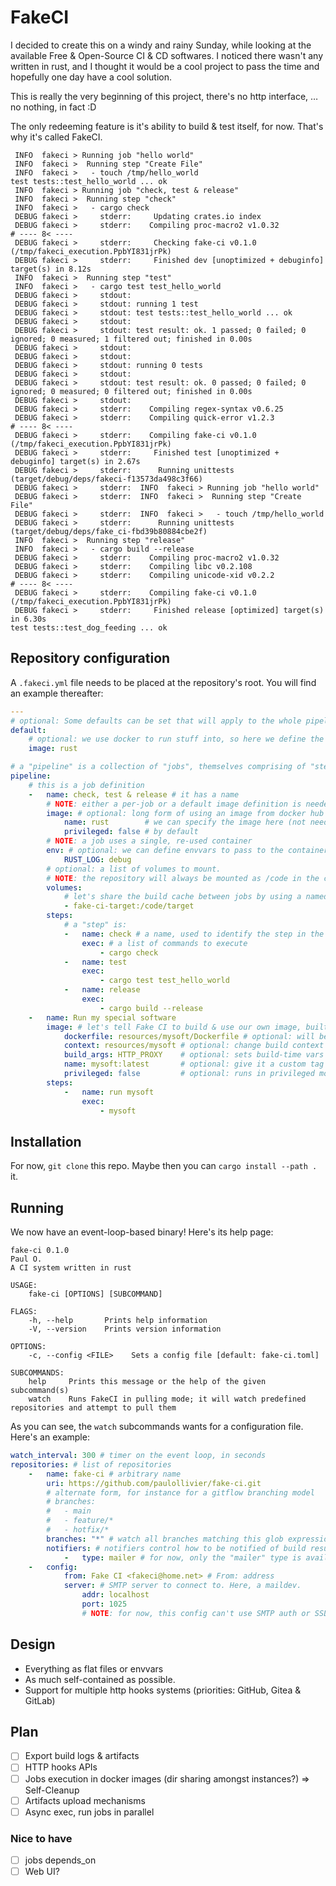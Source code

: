 # FakeCI

I decided to create this on a windy and rainy Sunday, while looking at the available Free & Open-Source CI & CD
softwares. I noticed there wasn't any written in rust, and I thought it would be a cool project to pass the time and
hopefully one day have a cool solution.

This is really the very beginning of this project, there's no http interface, … no nothing, in fact :D

The only redeeming feature is it's ability to build & test itself, for now. That's why it's called FakeCI.

```log
 INFO  fakeci > Running job "hello world"
 INFO  fakeci >  Running step "Create File"
 INFO  fakeci >   - touch /tmp/hello_world
test tests::test_hello_world ... ok
 INFO  fakeci > Running job "check, test & release"
 INFO  fakeci >  Running step "check"
 INFO  fakeci >   - cargo check
 DEBUG fakeci >     stderr:     Updating crates.io index
 DEBUG fakeci >     stderr:    Compiling proc-macro2 v1.0.32
# ---- 8< ----
 DEBUG fakeci >     stderr:     Checking fake-ci v0.1.0 (/tmp/fakeci_execution.PpbYI831jrPk)
 DEBUG fakeci >     stderr:     Finished dev [unoptimized + debuginfo] target(s) in 8.12s
 INFO  fakeci >  Running step "test"
 INFO  fakeci >   - cargo test test_hello_world
 DEBUG fakeci >     stdout:
 DEBUG fakeci >     stdout: running 1 test
 DEBUG fakeci >     stdout: test tests::test_hello_world ... ok
 DEBUG fakeci >     stdout:
 DEBUG fakeci >     stdout: test result: ok. 1 passed; 0 failed; 0 ignored; 0 measured; 1 filtered out; finished in 0.00s
 DEBUG fakeci >     stdout:
 DEBUG fakeci >     stdout:
 DEBUG fakeci >     stdout: running 0 tests
 DEBUG fakeci >     stdout:
 DEBUG fakeci >     stdout: test result: ok. 0 passed; 0 failed; 0 ignored; 0 measured; 0 filtered out; finished in 0.00s
 DEBUG fakeci >     stdout:
 DEBUG fakeci >     stderr:    Compiling regex-syntax v0.6.25
 DEBUG fakeci >     stderr:    Compiling quick-error v1.2.3
# ---- 8< ----
 DEBUG fakeci >     stderr:    Compiling fake-ci v0.1.0 (/tmp/fakeci_execution.PpbYI831jrPk)
 DEBUG fakeci >     stderr:     Finished test [unoptimized + debuginfo] target(s) in 2.67s
 DEBUG fakeci >     stderr:      Running unittests (target/debug/deps/fakeci-f13573da498c3f66)
 DEBUG fakeci >     stderr:  INFO  fakeci > Running job "hello world"
 DEBUG fakeci >     stderr:  INFO  fakeci >  Running step "Create File"
 DEBUG fakeci >     stderr:  INFO  fakeci >   - touch /tmp/hello_world
 DEBUG fakeci >     stderr:      Running unittests (target/debug/deps/fake_ci-fbd39b80884cbe2f)
 INFO  fakeci >  Running step "release"
 INFO  fakeci >   - cargo build --release
 DEBUG fakeci >     stderr:    Compiling proc-macro2 v1.0.32
 DEBUG fakeci >     stderr:    Compiling libc v0.2.108
 DEBUG fakeci >     stderr:    Compiling unicode-xid v0.2.2
# ---- 8< ----
 DEBUG fakeci >     stderr:    Compiling fake-ci v0.1.0 (/tmp/fakeci_execution.PpbYI831jrPk)
 DEBUG fakeci >     stderr:     Finished release [optimized] target(s) in 6.30s
test tests::test_dog_feeding ... ok
```

## Repository configuration

A `.fakeci.yml` file needs to be placed at the repository's root. You will find an example thereafter:

```yaml
---
# optional: Some defaults can be set that will apply to the whole pipeline, unless overridden
default:
    # optional: we use docker to run stuff into, so here we define the rust image
    image: rust

# a "pipeline" is a collection of "jobs", themselves comprising of "steps", containing "commands"
pipeline:
    # this is a job definition
    -   name: check, test & release # it has a name
        # NOTE: either a per-job or a default image definition is needed
        image: # optional: long form of using an image from docker hub
            name: rust        # we can specify the image here (not needed in this example, as we defined it in defaults
            privileged: false # by default
        # NOTE: a job uses a single, re-used container
        env: # optional: we can define envvars to pass to the container
            RUST_LOG: debug
        # optional: a list of volumes to mount.
        # NOTE: the repository will always be mounted as /code in the container.
        volumes:
            # let's share the build cache between jobs by using a named volume (not yet implemented)
            - fake-ci-target:/code/target
        steps:
            # a "step" is:
            -   name: check # a name, used to identify the step in the log. If not given, "step {n}" is used
                exec: # a list of commands to execute
                    - cargo check
            -   name: test
                exec:
                    - cargo test test_hello_world
            -   name: release
                exec:
                    - cargo build --release
    -   name: Run my special software
        image: # let's tell Fake CI to build & use our own image, built from dockerfile
            dockerfile: resources/mysoft/Dockerfile # optional: will be Dockerfile by default
            context: resources/mysoft # optional: change build context
            build_args: HTTP_PROXY    # optional: sets build-time vars
            name: mysoft:latest       # optional: give it a custom tag
            privileged: false         # optional: runs in privileged mode
        steps:
            -   name: run mysoft
                exec:
                    - mysoft
```

## Installation

For now, `git clone` this repo. Maybe then you can `cargo install --path .` it.

## Running

We now have an event-loop-based binary! Here's its help page:

```
fake-ci 0.1.0
Paul O.
A CI system written in rust

USAGE:
    fake-ci [OPTIONS] [SUBCOMMAND]

FLAGS:
    -h, --help       Prints help information
    -V, --version    Prints version information

OPTIONS:
    -c, --config <FILE>    Sets a config file [default: fake-ci.toml]

SUBCOMMANDS:
    help     Prints this message or the help of the given subcommand(s)
    watch    Runs FakeCI in pulling mode; it will watch predefined repositories and attempt to pull them
```

As you can see, the `watch` subcommands wants for a configuration file. Here's an example:

```yaml
watch_interval: 300 # timer on the event loop, in seconds
repositories: # list of repositories
    -   name: fake-ci # arbitrary name
        uri: https://github.com/paulollivier/fake-ci.git
        # alternate form, for instance for a gitflow branching model
        # branches:
        #   - main
        #   - feature/*
        #   - hotfix/*
        branches: "*" # watch all branches matching this glob expression
        notifiers: # notifiers control how to be notified of build results
            -   type: mailer # for now, only the "mailer" type is available
    -   config:
            from: Fake CI <fakeci@home.net> # From: address
            server: # SMTP server to connect to. Here, a maildev.
                addr: localhost
                port: 1025
                # NOTE: for now, this config can't use SMTP auth or SSL connections
```

## Design

- Everything as flat files or envvars
- As much self-contained as possible.
- Support for multiple http hooks systems (priorities: GitHub, Gitea & GitLab)

## Plan

- [ ] Export build logs & artifacts
- [ ] HTTP hooks APIs
- [ ] Jobs execution in docker images (dir sharing amongst instances?) => Self-Cleanup
- [ ] Artifacts upload mechanisms
- [ ] Async exec, run jobs in parallel

### Nice to have

- [ ] jobs depends_on
- [ ] Web UI?
